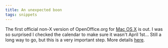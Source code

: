 ```yaml
---
title: An unexpected boon
tags: snippets
---
```


The first official non-X version of OpenOffice.org for [Mac OS X](http://wincent.com/wiki/Mac%20OS%20X) is out. I was so surprised I checked the calendar to make sure it wasn't April 1st... Still a long way to go, but this is a very important step. More details [here](http://rss.slashdot.org/~r/Slashdot/slashdot/~3/122333015/article.pl).
